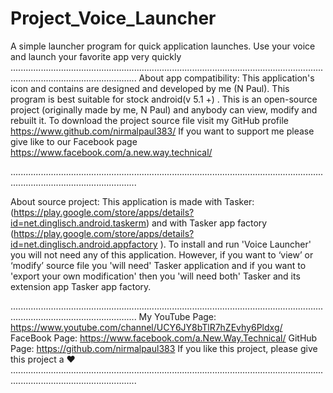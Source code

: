 # Project_Voice_Launcher
A simple launcher program for quick application launches. Use your voice and launch your favorite app very quickly
..............................................................................................................................................................................
About app compatibility:
This application's icon and contains are designed and developed by me (N Paul). This program is best suitable for
stock android(v 5.1 +) . This is an open-source project (originally made by me, N Paul) and anybody can view, modify
and rebuilt it. To download the project source file visit my GitHub profile https://www.github.com/nirmalpaul383/
If you want to support me please give like to our Facebook page https://www.facebook.com/a.new.way.technical/

..............................................................................................................................................................................

About source project:
This application is made with Tasker: (https://play.google.com/store/apps/details?id=net.dinglisch.android.taskerm) and
with Tasker app factory (https://play.google.com/store/apps/details?id=net.dinglisch.android.appfactory ).
To install and run 'Voice Launcher' you will not need any of this application. However, if you want to ‘view’ or ‘modify’
source file you 'will need' Tasker application and if you want to 'export your own modification' then you 'will need both'
Tasker and its extension app Tasker app factory.

..............................................................................................................................................................................
My YouTube Page: https://www.youtube.com/channel/UCY6JY8bTlR7hZEvhy6Pldxg/
FaceBook Page: https://www.facebook.com/a.New.Way.Technical/
GitHub Page: https://github.com/nirmalpaul383
If you like this project, please give this project a ♥
..............................................................................................................................................................................
